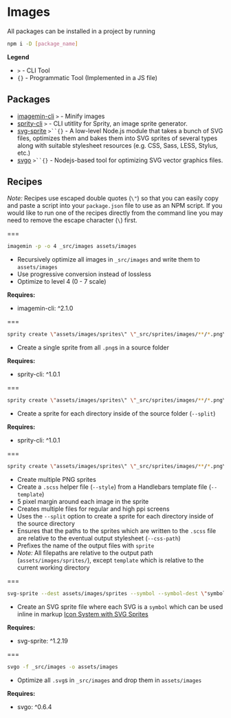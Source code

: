 # Images

All packages can be installed in a project by running

```bash
npm i -D [package_name]
```

__Legend__

- `>` - CLI Tool
- `{}` - Programmatic Tool (Implemented in a JS file)

## Packages

- [imagemin-cli](https://github.com/imagemin/imagemin-cli) `>` - Minify images
- [sprity-cli](https://github.com/sprity/sprity-cli) `>` - CLI utitlity for Sprity, an image sprite generator.
- [svg-sprite](https://github.com/jkphl/svg-sprite) `>``{}` - A low-level Node.js module that takes a bunch of SVG files, optimizes them and bakes them into SVG sprites of several types along with suitable stylesheet resources (e.g. CSS, Sass, LESS, Stylus, etc.)
- [svgo](https://github.com/svg/svgo) `>``{}` - Nodejs-based tool for optimizing SVG vector graphics files.

## Recipes

*Note:* Recipes use escaped double quotes (`\"`) so that you can easily copy and paste a script into your `package.json` file to use as an NPM script. If you would like to run one of the recipes directly from the command line you may need to remove the escape character (`\`) first.

===

```bash
imagemin -p -o 4 _src/images assets/images
```

- Recursively optimize all images in `_src/images` and write them to `assets/images`
- Use progressive conversion instead of lossless
- Optimize to level 4 (0 - 7 scale)

**Requires:**

- imagemin-cli: ^2.1.0

===

```bash
sprity create \"assets/images/sprites\" \"_src/sprites/images/**/*.png\"
```

- Create a single sprite from all `.png`s in a source folder

**Requires:**

- sprity-cli: ^1.0.1

===

```bash
sprity create \"assets/images/sprites\" \"_src/sprites/images/**/*.png\" --split
```

- Create a sprite for each directory inside of the source folder (`--split`)

**Requires:**

- sprity-cli: ^1.0.1

===

```bash
sprity create \"assets/images/sprites\" \"_src/sprites/images/**/*.png\" --css-path ../images/sprites --split --prefix sprite --dimensions 1:72 -d 2:192 --margin 5 --template _src/sprites/templates/scss.hbs --style ../../../_src/sass/util/_sprites.scss
```

- Create multiple PNG sprites
- Create a `.scss` helper file (`--style`) from a Handlebars template file (`--template`)
- 5 pixel margin around each image in the sprite
- Creates multiple files for regular and high ppi screens
- Uses the `--split` option to create a sprite for each directory inside of the source directory
- Ensures that the paths to the sprites which are written to the `.scss` file are relative to the eventual output stylesheet (`--css-path`)
- Prefixes the name of the output files with `sprite`
- _Note:_ All filepaths are relative to the output path (`assets/images/sprites/`), except `template` which is relative to the current working directory

===

```bash
svg-sprite --dest assets/images/sprites --symbol --symbol-dest \"symbols.svg\" --symbol-sprite . --symbol-inline _src/sprites/svg/**/*.svg
```

- Create an SVG sprite file where each SVG is a `symbol` which can be used inline in markup [Icon System with SVG Sprites](https://css-tricks.com/svg-sprites-use-better-icon-fonts/#article-header-id-6)

**Requires:**

- svg-sprite: ^1.2.19

===

```bash
svgo -f _src/images -o assets/images
```

- Optimize all `.svg`s in `_src/images` and drop them in `assets/images`

**Requires:**

- svgo: ^0.6.4